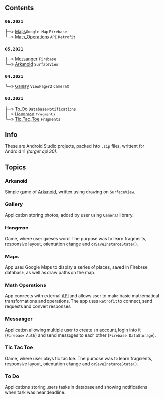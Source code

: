 ## Contents
### `06.2021`<br/>
├─» [Maps](#Maps)`Google Map` `Firebase`<br/>
└─» [Math_Operations](#math-operations) `API` `Retrofit`<br/>
### `05.2021`<br/>
├─» [Messanger](#messanger) `Firebase`<br/>
└─» [Arkanoid](#arkanoid) `SurfaceView`<br/>
### `04.2021`<br/>
└─» [Gallery](#gallery) `ViewPager2` `CameraX`<br/>
### `03.2021`<br/>
├─» [To_Do](#to-do) `Database` `Notifications`<br/>
├─» [Hangman](#hangman) `Fragments`<br/>
└─» [Tic_Tac_Toe](#tic-tac-toe) `Fragments`<br/>

## Info
These are Android Studio projects, packed into `.zip` files, writtent for Android 11 *(target api 30)*.

## Topics
### Arkanoid
Simple game of [Arkanoid](https://en.wikipedia.org/wiki/Arkanoid), written using drawing on `SurfaceView`.

### Gallery
Application storing photos, added by user using `CameraX` library.

### Hangman
Game, where user gueses word. The purpose was to learn fragments, responsive layout, orientation change and `onSaveInstanceState()`.

### Maps
App uses Google Maps to display a series of places, saved in Firebase database, as well as draw paths on the map.

### Math Operations
App connects with external [API](https://github.com/aunyks/newton-api) and allows user to make basic mathematical transformations and operations. The app uses `Retrofit` to connect, send requests and convert responses.

### Messanger
Application allowing multiple user to create an account, login into it (`Firebase Auth`) and send messages to each other (`Firebase DataStorage`).

### Tic Tac Toe
Game, where user plays tic tac toe. The purpose was to learn fragments, responsive layout, orientation change and `onSaveInstanceState()`.

### To Do
Applications storing users tasks in database and showing notifications when task was near deadline.
